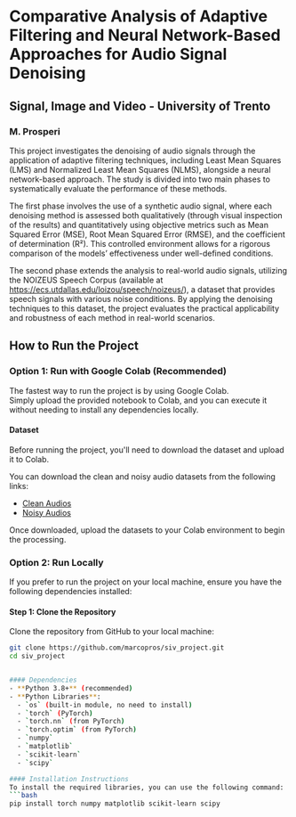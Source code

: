# Comparative Analysis of Adaptive Filtering and Neural Network-Based Approaches for Audio Signal Denoising
## Signal, Image and Video - University of Trento

### M. Prosperi


This project investigates the denoising of audio signals through the application of adaptive filtering techniques, including Least Mean Squares (LMS) and Normalized Least Mean Squares (NLMS), alongside a neural network-based approach. The study is divided into two main phases to systematically evaluate the performance of these methods.

The first phase involves the use of a synthetic audio signal, where each denoising method is assessed both qualitatively (through visual inspection of the results) and quantitatively using objective metrics such as Mean Squared Error (MSE), Root Mean Squared Error (RMSE), and the coefficient of determination (R²). This controlled environment allows for a rigorous comparison of the models’ effectiveness under well-defined conditions.

The second phase extends the analysis to real-world audio signals, utilizing the NOIZEUS Speech Corpus (available at https://ecs.utdallas.edu/loizou/speech/noizeus/), a dataset that provides speech signals with various noise conditions. By applying the denoising techniques to this dataset, the project evaluates the practical applicability and robustness of each method in real-world scenarios.

## How to Run the Project

### Option 1: Run with Google Colab (Recommended)

The fastest way to run the project is by using Google Colab.  
Simply upload the provided notebook to Colab, and you can execute it without needing to install any dependencies locally. 

#### Dataset

Before running the project, you'll need to download the dataset and upload it to Colab.

You can download the clean and noisy audio datasets from the following links:

- [Clean Audios](https://ecs.utdallas.edu/loizou/speech/noizeus/clean.zip)
- [Noisy Audios](https://ecs.utdallas.edu/loizou/speech/noizeus/train_10dB.zip)

Once downloaded, upload the datasets to your Colab environment to begin the processing.

### Option 2: Run Locally
If you prefer to run the project on your local machine, ensure you have the following dependencies installed:

#### Step 1: Clone the Repository
Clone the repository from GitHub to your local machine:
```bash
git clone https://github.com/marcopros/siv_project.git
cd siv_project


#### Dependencies
- **Python 3.8+** (recommended)
- **Python Libraries**:
  - `os` (built-in module, no need to install)
  - `torch` (PyTorch)
  - `torch.nn` (from PyTorch)
  - `torch.optim` (from PyTorch)
  - `numpy` 
  - `matplotlib`
  - `scikit-learn`
  - `scipy`

#### Installation Instructions
To install the required libraries, you can use the following command:
```bash
pip install torch numpy matplotlib scikit-learn scipy
